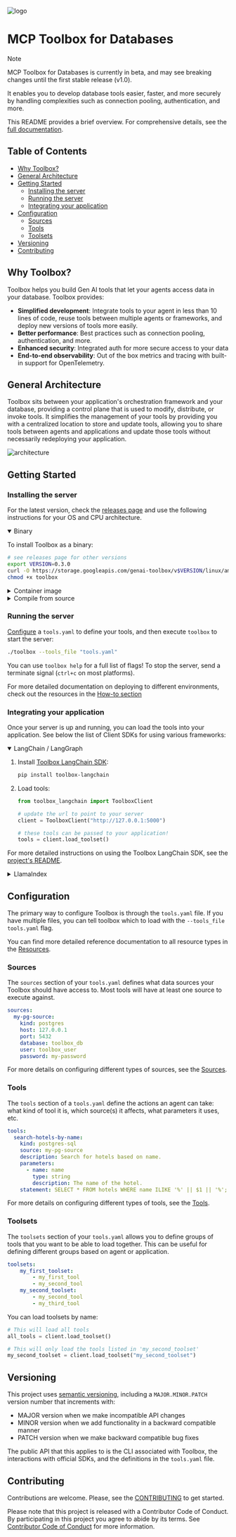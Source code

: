 
![logo](./logo.png)
# MCP Toolbox for Databases

> [!NOTE] 
> MCP Toolbox for Databases is currently in beta, and may see breaking 
> changes until the first stable release (v1.0).

It enables you to develop database tools easier, faster, and more securely by
handling complexities such as connection pooling, authentication, and more.

This README provides a brief overview. For comprehensive details, see the [full
documentation](https://googleapis.github.io/genai-toolbox/).

<!-- TOC ignore:true -->
## Table of Contents

<!-- TOC -->

- [Why Toolbox?](#why-toolbox)
- [General Architecture](#general-architecture)
- [Getting Started](#getting-started)
    - [Installing the server](#installing-the-server)
    - [Running the server](#running-the-server)
    - [Integrating your application](#integrating-your-application)
- [Configuration](#configuration)
    - [Sources](#sources)
    - [Tools](#tools)
    - [Toolsets](#toolsets)
- [Versioning](#versioning)
- [Contributing](#contributing)

<!-- /TOC -->


##  Why Toolbox?

Toolbox helps you build Gen AI tools that let your agents access data in your
database. Toolbox provides:
- **Simplified development**: Integrate tools to your agent in less than 10
  lines of code, reuse tools between multiple agents or frameworks, and deploy
  new versions of tools more easily.
- **Better performance**: Best practices such as connection pooling,
  authentication, and more.
- **Enhanced security**: Integrated auth for more secure access to your data
- **End-to-end observability**: Out of the box metrics and tracing with built-in
  support for OpenTelemetry.


## General Architecture

Toolbox sits between your application's orchestration framework and your
database, providing a control plane that is used to modify, distribute, or
invoke tools. It simplifies the management of your tools by providing you with a
centralized location to store and update tools, allowing you to share tools
between agents and applications and update those tools without necessarily
redeploying your application.

![architecture](./docs/en/getting-started/introduction/architecture.png)

## Getting Started

### Installing the server
For the latest version, check the [releases page][releases] and use the
following instructions for your OS and CPU architecture.

[releases]: https://github.com/googleapis/genai-toolbox/releases

<details open>
<summary>Binary</summary>

To install Toolbox as a binary:

<!-- {x-release-please-start-version} -->
```sh
# see releases page for other versions
export VERSION=0.3.0
curl -O https://storage.googleapis.com/genai-toolbox/v$VERSION/linux/amd64/toolbox
chmod +x toolbox
```

</details>

<details>
<summary>Container image</summary>
You can also install Toolbox as a container:

```sh
# see releases page for other versions
export VERSION=0.3.0
docker pull us-central1-docker.pkg.dev/database-toolbox/toolbox/toolbox:$VERSION
```

</details>

<details>
<summary>Compile from source</summary>

To install from source, ensure you have the latest version of
[Go installed](https://go.dev/doc/install), and then run the following command:

```sh
go install github.com/googleapis/genai-toolbox@v0.3.0
```
<!-- {x-release-please-end} -->

</details>

### Running the server

[Configure](#configuration) a `tools.yaml` to define your tools, and then
execute `toolbox` to start the server:

```sh
./toolbox --tools_file "tools.yaml"
```

You can use `toolbox help` for a full list of flags! To stop the server, send a
terminate signal (`ctrl+c` on most platforms).

For more detailed documentation on deploying to different environments, check
out the resources in the [How-to
section](https://googleapis.github.io/genai-toolbox/how-to/)

### Integrating your application

Once your server is up and running, you can load the tools into your
application. See below the list of Client SDKs for using various frameworks:

<details open>
<summary>LangChain / LangGraph</summary>

1. Install [Toolbox LangChain SDK][toolbox-langchain]:
    ```bash
    pip install toolbox-langchain
    ```
1. Load tools:
    ```python
    from toolbox_langchain import ToolboxClient

    # update the url to point to your server
    client = ToolboxClient("http://127.0.0.1:5000")

    # these tools can be passed to your application! 
    tools = client.load_toolset()
    ```

For more detailed instructions on using the Toolbox LangChain SDK, see the
[project's README][toolbox-langchain-readme].

[toolbox-langchain]: https://github.com/googleapis/genai-toolbox-langchain-python
[toolbox-langchain-readme]: https://github.com/googleapis/genai-toolbox-langchain-python/blob/main/README.md

</details>

<details>
<summary>LlamaIndex</summary>

1. Install [Toolbox Llamaindex SDK][toolbox-llamaindex]:
    ```bash
    pip install toolbox-llamaindex
    ```
1. Load tools:
    ```python
    from toolbox_llamaindex import ToolboxClient

    # update the url to point to your server
    client = ToolboxClient("http://127.0.0.1:5000")

    # these tools can be passed to your application! 
    tools = client.load_toolset()
    ```

For more detailed instructions on using the Toolbox Llamaindex SDK, see the
[project's README][toolbox-llamaindex-readme].

[toolbox-llamaindex]: https://github.com/googleapis/genai-toolbox-llamaindex-python
[toolbox-llamaindex-readme]: https://github.com/googleapis/genai-toolbox-llamaindex-python/blob/main/README.md

</details>

## Configuration

The primary way to configure Toolbox is through the `tools.yaml` file. If you
have multiple files, you can tell toolbox which to load with the `--tools_file
tools.yaml` flag.

You can find more detailed reference documentation to all resource types in the
[Resources](https://googleapis.github.io/genai-toolbox/resources/).
### Sources

The `sources` section of your `tools.yaml` defines what data sources your
Toolbox should have access to. Most tools will have at least one source to
execute against.

```yaml
sources:
  my-pg-source:
    kind: postgres
    host: 127.0.0.1
    port: 5432
    database: toolbox_db
    user: toolbox_user
    password: my-password
```

For more details on configuring different types of sources, see the
[Sources](https://googleapis.github.io/genai-toolbox/resources/sources).

### Tools

The `tools` section of a `tools.yaml` define the actions an agent can take: what
kind of tool it is, which source(s) it affects, what parameters it uses, etc.

```yaml
tools:
  search-hotels-by-name:
    kind: postgres-sql
    source: my-pg-source
    description: Search for hotels based on name.
    parameters:
      - name: name
        type: string
        description: The name of the hotel.
    statement: SELECT * FROM hotels WHERE name ILIKE '%' || $1 || '%';
```

For more details on configuring different types of tools, see the
[Tools](https://googleapis.github.io/genai-toolbox/resources/tools).


### Toolsets

The `toolsets` section of your `tools.yaml` allows you to define groups of tools
that you want to be able to load together. This can be useful for defining
different groups based on agent or application.

```yaml
toolsets:
    my_first_toolset:
        - my_first_tool
        - my_second_tool
    my_second_toolset:
        - my_second_tool
        - my_third_tool
```

You can load toolsets by name:

```python
# This will load all tools
all_tools = client.load_toolset()

# This will only load the tools listed in 'my_second_toolset'
my_second_toolset = client.load_toolset("my_second_toolset")
```

## Versioning

This project uses [semantic versioning](https://semver.org/), including a
`MAJOR.MINOR.PATCH` version number that increments with:

- MAJOR version when we make incompatible API changes
- MINOR version when we add functionality in a backward compatible manner
- PATCH version when we make backward compatible bug fixes

The public API that this applies to is the CLI associated with Toolbox, the
interactions with official SDKs, and the definitions in the `tools.yaml` file. 

## Contributing

Contributions are welcome. Please, see the [CONTRIBUTING](CONTRIBUTING.md)
to get started.

Please note that this project is released with a Contributor Code of Conduct.
By participating in this project you agree to abide by its terms. See
[Contributor Code of Conduct](CODE_OF_CONDUCT.md) for more information.
